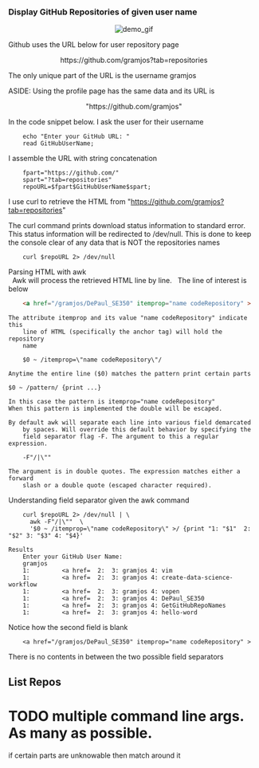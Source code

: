 <h3>
	Display GitHub Repositories of given user name
</h3>
<p align="center">
  <img 
    src="https://media.giphy.com/media/HpzuGSi9W97idMmzIv/giphy.gif"
	alt="demo_gif"
  />
</p>


Github uses the URL below for user repository page
<p align="center">https://github.com/gramjos?tab=repositories </p>
The only unique part of the URL is the username gramjos

ASIDE: Using the profile page has the same data and its URL is
<p align="center">
	"https://github.com/gramjos"
</p>

In the code snippet below. I ask the user for their username

```shell
	echo "Enter your GitHub URL: "
	read GitHubUserName;
```

I assemble the URL with string concatenation 

```shell
	fpart="https://github.com/"
	spart="?tab=repositories"
	repoURL=$fpart$GitHubUserName$spart;
```

I use curl to retrieve the HTML from 
	"https://github.com/gramjos?tab=repositories"

The curl command prints download status information to standard error. This 
	status information will be redirected to /dev/null. This is done to keep
	the console clear of any data that is NOT the repositories names

```shell
	curl $repoURL 2> /dev/null
```

Parsing HTML with awk<br>
	&nbsp;&nbsp;Awk will process the retrieved HTML line by line. 
	&nbsp;&nbsp;The line of interest is below

```HTML        
	<a href="/gramjos/DePaul_SE350" itemprop="name codeRepository" >
```

	The attribute itemprop and its value "name codeRepository" indicate this 
		line of HTML (specifically the anchor tag) will hold the repository
		name

```shell  
	$0 ~ /itemprop=\"name codeRepository\"/ 
```

	Anytime the entire line ($0) matches the pattern print certain parts

	$0 ~ /pattern/ {print ...}

	In this case the pattern is itemprop="name codeRepository"
	When this pattern is implemented the double will be escaped.

	By default awk will separate each line into various field demarcated 
		by spaces. Will override this default behavior by specifying the
		field separator flag -F. The argument to this a regular expression.
		

```shell	
	-F"/|\""  
```

	The argument is in double quotes. The expression matches either a forward
		slash or a double quote (escaped character required). 

Understanding field separator
  given the awk command

```shell
	curl $repoURL 2> /dev/null | \
	  awk -F"/|\"" 	\
	  '$0 ~ /itemprop=\"name codeRepository\" >/ {print "1: "$1"  2: "$2" 3: "$3" 4: "$4}'
```

	Results
		Enter your GitHub User Name: 
		gramjos
		1:         <a href=  2:  3: gramjos 4: vim
		1:         <a href=  2:  3: gramjos 4: create-data-science-workflow
		1:         <a href=  2:  3: gramjos 4: vopen
		1:         <a href=  2:  3: gramjos 4: DePaul_SE350
		1:         <a href=  2:  3: gramjos 4: GetGitHubRepoNames
		1:         <a href=  2:  3: gramjos 4: hello-word

Notice how the second field is blank

```shell     
	<a href="/gramjos/DePaul_SE350" itemprop="name codeRepository" >	
```

There is no contents in between the two possible field separators


## List Repos
# TODO multiple command line args. As many as possible. 
if certain parts are unknowable then match around it

